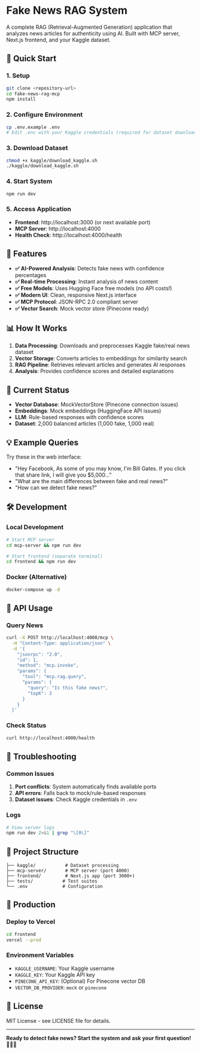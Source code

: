 # Fake News RAG System

A complete RAG (Retrieval-Augmented Generation) application that analyzes news articles for authenticity using AI. Built with MCP server, Next.js frontend, and your Kaggle dataset.

## 🚀 Quick Start

### 1. Setup
```bash
git clone <repository-url>
cd fake-news-rag-mcp
npm install
```

### 2. Configure Environment
```bash
cp .env.example .env
# Edit .env with your Kaggle credentials (required for dataset download)
```

### 3. Download Dataset
```bash
chmod +x kaggle/download_kaggle.sh
./kaggle/download_kaggle.sh
```

### 4. Start System
```bash
npm run dev
```

### 5. Access Application
- **Frontend**: http://localhost:3000 (or next available port)
- **MCP Server**: http://localhost:4000
- **Health Check**: http://localhost:4000/health

## 🎯 Features

- **✅ AI-Powered Analysis**: Detects fake news with confidence percentages
- **✅ Real-time Processing**: Instant analysis of news content
- **✅ Free Models**: Uses Hugging Face free models (no API costs!)
- **✅ Modern UI**: Clean, responsive Next.js interface
- **✅ MCP Protocol**: JSON-RPC 2.0 compliant server
- **✅ Vector Search**: Mock vector store (Pinecone ready)

## 📊 How It Works

1. **Data Processing**: Downloads and preprocesses Kaggle fake/real news dataset
2. **Vector Storage**: Converts articles to embeddings for similarity search
3. **RAG Pipeline**: Retrieves relevant articles and generates AI responses
4. **Analysis**: Provides confidence scores and detailed explanations

## 🔧 Current Status

- **Vector Database**: MockVectorStore (Pinecone connection issues)
- **Embeddings**: Mock embeddings (HuggingFace API issues)
- **LLM**: Rule-based responses with confidence scores
- **Dataset**: 2,000 balanced articles (1,000 fake, 1,000 real)

## 💡 Example Queries

Try these in the web interface:

- "Hey Facebook, As some of you may know, I'm Bill Gates. If you click that share link, I will give you $5,000..."
- "What are the main differences between fake and real news?"
- "How can we detect fake news?"

## 🛠️ Development

### Local Development
```bash
# Start MCP server
cd mcp-server && npm run dev

# Start frontend (separate terminal)
cd frontend && npm run dev
```

### Docker (Alternative)
```bash
docker-compose up -d
```

## 🔌 API Usage

### Query News
```bash
curl -X POST http://localhost:4000/mcp \
  -H "Content-Type: application/json" \
  -d '{
    "jsonrpc": "2.0",
    "id": 1,
    "method": "mcp.invoke",
    "params": {
      "tool": "mcp.rag.query",
      "params": {
        "query": "Is this fake news?",
        "topK": 3
      }
    }
  }'
```

### Check Status
```bash
curl http://localhost:4000/health
```

## 🐛 Troubleshooting

### Common Issues
1. **Port conflicts**: System automatically finds available ports
2. **API errors**: Falls back to mock/rule-based responses
3. **Dataset issues**: Check Kaggle credentials in `.env`

### Logs
```bash
# View server logs
npm run dev 2>&1 | grep "\[0\]"
```

## 📁 Project Structure

```
├── kaggle/           # Dataset processing
├── mcp-server/       # MCP server (port 4000)
├── frontend/         # Next.js app (port 3000+)
├── tests/           # Test suites
└── .env             # Configuration
```

## 🚀 Production

### Deploy to Vercel
```bash
cd frontend
vercel --prod
```

### Environment Variables
- `KAGGLE_USERNAME`: Your Kaggle username
- `KAGGLE_KEY`: Your Kaggle API key
- `PINECONE_API_KEY`: (Optional) For Pinecone vector DB
- `VECTOR_DB_PROVIDER`: `mock` or `pinecone`

## 📄 License

MIT License - see LICENSE file for details.

---

**Ready to detect fake news? Start the system and ask your first question! 🕵️‍♀️📰**